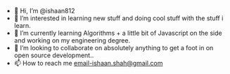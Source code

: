 - 👋 Hi, I’m @ishaan812
- 👀 I’m interested in learning new stuff and doing cool stuff with the stuff i learn.
- 🌱 I’m currently learning Algorithms + a little bit of Javascript on the side and working on my engineering degree.
- 💞️ I’m looking to collaborate on absolutely anything to get a foot in on open source development..
- 📫 How to reach me email-ishaan.shah@gmail.com

<!---
ishaan812/ishaan812 is a ✨ special ✨ repository because its `README.md` (this file) appears on your GitHub profile.
You can click the Preview link to take a look at your changes.
--->
